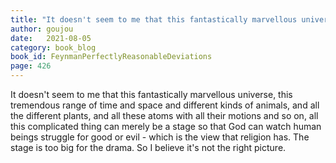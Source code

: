 ```yaml
---
title: "It doesn't seem to me that this fantastically marvellous universe..."
author: goujou
date:   2021-08-05
category: book_blog
book_id: FeynmanPerfectlyReasonableDeviations
page: 426
---
```

It doesn't seem to me that this fantastically marvellous universe, this tremendous range of time and space and different kinds of animals, and all the different plants, and all these atoms with all their motions and so on, all this complicated thing can merely be a stage so that God can watch human beings struggle for good or evil - which is the view that religion has.
The stage is too big for the drama.
So I believe it's not the right picture.
